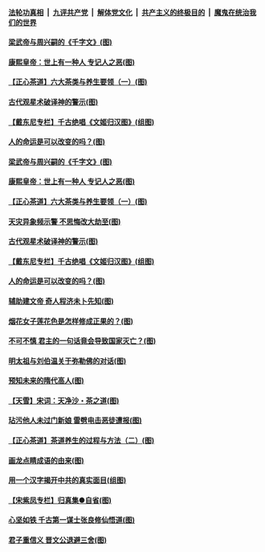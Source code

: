 ####  [法轮功真相](../../../../basic/blob/master/README.md?t=06212231) &nbsp;|&nbsp; [九评共产党](../../../../9ping.md/blob/master/README.md?t=06212231) &nbsp;|&nbsp; [解体党文化](../../../../jtdwh.md/blob/master/README.md?t=06212231)  &nbsp;|&nbsp; [共产主义的终极目的](../../../../gczydzjmd.md/blob/master/README.md?t=06212231) &nbsp;|&nbsp; [魔鬼在统治我们的世界](../../../../mgztzwmdsj.md/blob/master/README.md?t=06212231) 

#### [梁武帝与周兴嗣的《千字文》(图)](../pages/p7/936914.md?t=06212231) 

#### [康熙皇帝：世上有一种人 专记人之恶(图)](../pages/p7/937141.md?t=06212231) 

#### [【正心茶道】六大茶类与养生要领（一）(图)](../pages/p7/936910.md?t=06212231) 

#### [古代观星术破译神的警示(图)](../pages/p7/936938.md?t=06212231) 

#### [【戴东尼专栏】千古绝唱《文姬归汉图》(组图)](../pages/p7/933598.md?t=06212231) 

#### [人的命运是可以改变的吗？(图)](../pages/p7/936633.md?t=06212231) 

#### [梁武帝与周兴嗣的《千字文》(图)](../pages/p7/936914.md?t=06212231) 

#### [康熙皇帝：世上有一种人 专记人之恶(图)](../pages/p7/937141.md?t=06212231) 

#### [【正心茶道】六大茶类与养生要领（一）(图)](../pages/p7/936910.md?t=06212231) 

#### [天灾异象频示警 不思悔改大劫至(图)](../pages/p7/937076.md?t=06212231) 

#### [古代观星术破译神的警示(图)](../pages/p7/936938.md?t=06212231) 

#### [【戴东尼专栏】千古绝唱《文姬归汉图》(组图)](../pages/p7/933598.md?t=06212231) 

#### [人的命运是可以改变的吗？(图)](../pages/p7/936633.md?t=06212231) 

#### [辅助建文帝 奇人程济未卜先知(图)](../pages/p7/936751.md?t=06212231) 

#### [烟花女子莲花色是怎样修成正果的？(图)](../pages/p7/936627.md?t=06212231) 

#### [不可不慎 君主的一句话竟会导致国家灭亡？(图)](../pages/p7/936921.md?t=06212231) 

#### [明太祖与刘伯温关于弥勒佛的对话(图)](../pages/p7/936918.md?t=06212231) 

#### [预知未来的隋代高人(图)](../pages/p7/936519.md?t=06212231) 

#### [【天雪】宋词：天净沙・茶之道(图)](../pages/p7/936606.md?t=06212231) 

#### [玷污他人未过门新娘 雷劈电击恶徒遭报(图)](../pages/p7/936730.md?t=06212231) 

#### [【正心茶道】茶道养生的过程与方法（二）(图)](../pages/p7/936188.md?t=06212231) 

#### [画龙点睛成语的由来(图)](../pages/p7/936521.md?t=06212231) 

#### [用一个汉字揭开中共的真实面目(组图)](../pages/p7/936605.md?t=06212231) 

#### [【宋紫凤专栏】归真集●自省(图)](../pages/p7/936715.md?t=06212231) 

#### [心坚如铁 千古第一谋士张良修仙悟道(图)](../pages/p7/936518.md?t=06212231) 

#### [君子重信义 晋文公退避三舍(图)](../pages/p7/936517.md?t=06212231) 

